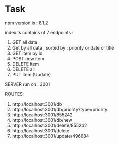 # Task

npm version is : 8.1.2

index.ts contains of 7 endpoints :

1. GET all data
2. Get by all data , sorted by : priority or date or title
3. GET item by id
4. POST new item
5. DELETE item
6. DELETE all
7. PUT item (Update)

SERVER run on : 3001

ROUTES:

1. http://localhost:3001/db
2. http://localhost:3001/db/priority?type=priority
3. http://localhost:3001/855242
4. http://localhost:3001/db/new
5. http://localhost:3001/delete/855242
6. http://localhost:3001/delete
7. http://localhost:3001/update/496684

